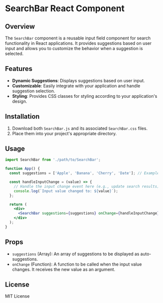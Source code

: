 # SearchBar React Component

## Overview

The `SearchBar` component is a reusable input field component for search functionality in React applications. It provides suggestions based on user input and allows you to customize the behavior when a suggestion is selected.

## Features

- **Dynamic Suggestions**: Displays suggestions based on user input.
- **Customizable**: Easily integrate with your application and handle suggestion selection.
- **Styling**: Provides CSS classes for styling according to your application's design.

## Installation

1. Download both `SearchBar.js` and its associated `SearchBar.css` files.
2. Place them into your project's appropriate directory.

## Usage

```jsx
import SearchBar from './path/to/SearchBar';

function App() {
  const suggestions = ['Apple', 'Banana', 'Cherry', 'Date']; // Example list of suggestions

  const handleInputChange = (value) => {
    // Handle the input change event here (e.g., update search results)
    console.log(`Input value changed to: ${value}`);
  };

  return (
    <div>
      <SearchBar suggestions={suggestions} onChange={handleInputChange} />
    </div>
  );
}
```

## Props

- `suggestions` (Array): An array of suggestions to be displayed as auto-suggestions.
- `onChange` (Function): A function to be called when the input value changes. It receives the new value as an argument.

## License

MIT License
